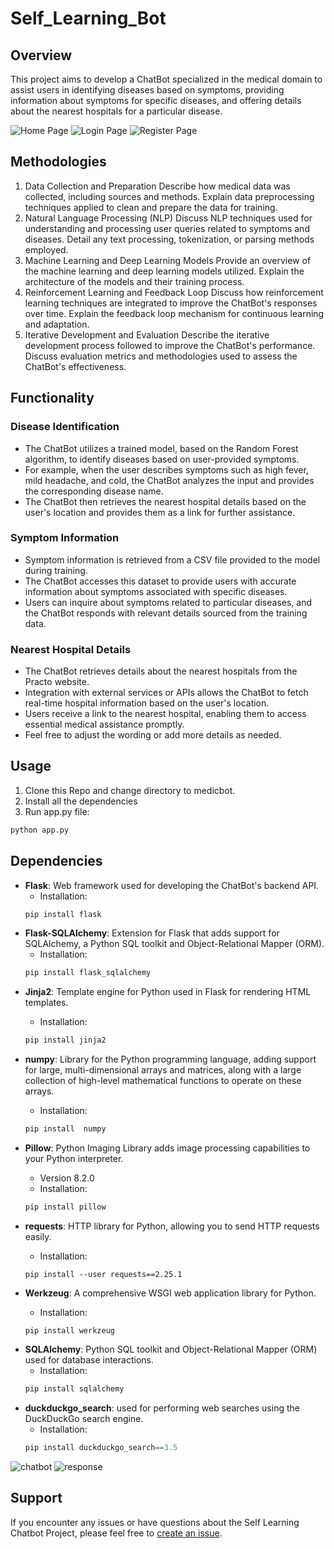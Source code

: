 # Self_Learning_Bot
## Overview
This project aims to develop a ChatBot specialized in the medical domain to assist users in identifying diseases based on symptoms, providing information about symptoms for specific diseases, and offering details about the nearest hospitals for a particular disease.

![Home Page](home.jpg "Home Page")
![Login Page](login.jpg "Login Page")
![Register Page](register.jpg)

## Methodologies
1. Data Collection and Preparation
Describe how medical data was collected, including sources and methods.
Explain data preprocessing techniques applied to clean and prepare the data for training.
2. Natural Language Processing (NLP)
Discuss NLP techniques used for understanding and processing user queries related to symptoms and diseases.
Detail any text processing, tokenization, or parsing methods employed.
3. Machine Learning and Deep Learning Models
Provide an overview of the machine learning and deep learning models utilized.
Explain the architecture of the models and their training process.
4. Reinforcement Learning and Feedback Loop
Discuss how reinforcement learning techniques are integrated to improve the ChatBot's responses over time.
Explain the feedback loop mechanism for continuous learning and adaptation.
5. Iterative Development and Evaluation
Describe the iterative development process followed to improve the ChatBot's performance.
Discuss evaluation metrics and methodologies used to assess the ChatBot's effectiveness.
## Functionality
### Disease Identification
- The ChatBot utilizes a trained model, based on the Random Forest algorithm, to identify diseases based on user-provided symptoms.
- For example, when the user describes symptoms such as high fever, mild headache, and cold, the ChatBot analyzes the input and provides the corresponding disease name.
- The ChatBot then retrieves the nearest hospital details based on the user's location and provides them as a link for further assistance.
### Symptom Information
- Symptom information is retrieved from a CSV file provided to the model during training.
- The ChatBot accesses this dataset to provide users with accurate information about symptoms associated with specific diseases.
- Users can inquire about symptoms related to particular diseases, and the ChatBot responds with relevant details sourced from the training data.
### Nearest Hospital Details
- The ChatBot retrieves details about the nearest hospitals from the Practo website.
- Integration with external services or APIs allows the ChatBot to fetch real-time hospital information based on the user's location.
- Users receive a link to the nearest hospital, enabling them to access essential medical assistance promptly.
- Feel free to adjust the wording or add more details as needed.
## Usage
1. Clone this Repo and change directory to medicbot.
2. Install all the dependencies
3. Run app.py file: 
``` python
python app.py 
```
## Dependencies
* __Flask__: Web framework used for developing the ChatBot's backend API.  
   - Installation: 
    ``` python
    pip install flask
    ```
* __Flask-SQLAlchemy__: Extension for Flask that adds support for SQLAlchemy, a Python SQL toolkit and Object-Relational Mapper (ORM).
  - Installation: 
  ``` python
  pip install flask_sqlalchemy
  ```
- __Jinja2__: Template engine for Python used in Flask for rendering HTML templates.
  - Installation: 
  ``` python
  pip install jinja2
  ```
  
- **numpy**: Library for the Python programming language, adding support for large, multi-dimensional arrays and matrices, along with a large collection of high-level mathematical functions to operate on these arrays.
  - Installation: 
  ```python
  pip install  numpy
  ```
  
- **Pillow**: Python Imaging Library adds image processing capabilities to your Python interpreter.
  - Version 8.2.0
  - Installation: 
  ```python
  pip install pillow
  ```
  
- **requests**: HTTP library for Python, allowing you to send HTTP requests easily.
  - Installation: 
  ```
  pip install --user requests==2.25.1
  ```
  
- **Werkzeug**: A comprehensive WSGI web application library for Python.
  - Installation: 
  ```
  pip install werkzeug
  ```
* __SQLAlchemy__: Python SQL toolkit and Object-Relational Mapper (ORM) used for database interactions.
    - Installation: 
    ``` python
    pip install sqlalchemy
    ```
* __duckduckgo_search__: used for performing web searches using the DuckDuckGo search engine.
  - Installation: 
  ``` python
  pip install duckduckgo_search==3.5
  ```

![chatbot](result0.jpg "ChatBot Response")
![response](result1.jpg)
## Support
If you encounter any issues or have questions about the Self Learning Chatbot Project, please feel free to [create an issue](https://github.com/Krishnann-s/Self_Learning_Bot/issues).
